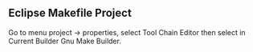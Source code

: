 ## Eclipse Makefile Project

Go to menu project -> properties, select Tool Chain Editor then select in Current Builder Gnu Make Builder.   


